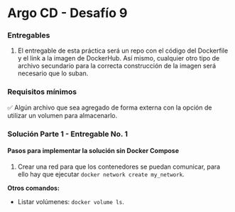 # Argo CD - Desafío 9

### Entregables

1. El entregable de esta práctica será un repo con el código del Dockerfile y el link a la imagen de DockerHub. Así mismo, cualquier otro tipo de archivo secundario para la correcta construcción de la imagen será necesario que lo suban.

### Requisitos mínimos

:white_check_mark: Algún archivo que sea agregado de forma externa con la opción de utilizar un volumen para almacenarlo. 

### Solución Parte 1 - Entregable No. 1

#### Pasos para implementar la solución **sin** Docker Compose

1. Crear una red para que los contenedores se puedan comunicar, para ello hay que ejecutar `docker network create my_network`.

**Otros comandos:**

- Listar volúmenes: `docker volume ls`.